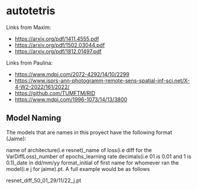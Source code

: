 # autotetris

Links from Maxim:
- https://arxiv.org/pdf/1411.4555.pdf
- https://arxiv.org/pdf/1502.03044.pdf
- https://arxiv.org/pdf/1812.01497.pdf

Links from Paulina:
- https://www.mdpi.com/2072-4292/14/10/2299
- https://www.isprs-ann-photogramm-remote-sens-spatial-inf-sci.net/X-4-W2-2022/161/2022/
- https://github.com/TUMFTM/RID
- https://www.mdpi.com/1996-1073/14/13/3800

## Model Naming

The models that are names in this proyect have the following format (Jaime):

name of architecture(i.e resnet)_name of loss(i.e diff for the VarDiffLoss)_number of epochs_learning rate decimals(i.e 01 is 0.01 and 1 is 0.1)_date in dd/mm/yy format_initial of first name for whomever ran the model(i.e j for jaime).pt. A full example would be as follows

resnet_diff_50_01_29/11/22_j.pt

